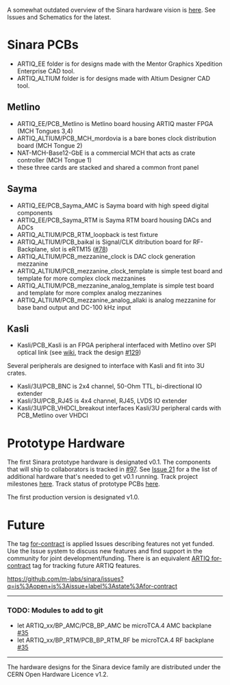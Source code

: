A somewhat outdated overview of the Sinara hardware vision is [here](https://github.com/m-labs/artiq-hardware). See Issues and Schematics for the latest.

# Sinara PCBs
- ARTIQ_EE folder is for designs made with the Mentor Graphics Xpedition Enterprise CAD tool.
- ARTIQ_ALTIUM folder is for designs made with Altium Designer CAD tool.

## Metlino
- ARTIQ_EE/PCB_Metlino is Metlino board housing ARTIQ master FPGA (MCH Tongues 3,4)
- ARTIQ_ALTIUM/PCB_MCH_mordovia is a bare bones clock distribution board (MCH Tongue 2)
- NAT-MCH-Base12-GbE is a commercial MCH that acts as crate controller (MCH Tongue 1)
- these three cards are stacked and shared a common front panel

## Sayma
- ARTIQ_EE/PCB_Sayma_AMC is Sayma board with high speed digital components 
- ARTIQ_EE/PCB_Sayma_RTM is Sayma RTM board housing DACs and ADCs
- ARTIQ_ALTIUM/PCB_RTM_loopback is test fixture
- ARTIQ_ALTIUM/PCB_baikal is Signal/CLK ditribution board for RF-Backplane, slot is eRTM15  ([#78](https://github.com/m-labs/sinara/issues/78))
- ARTIQ_ALTIUM/PCB_mezzanine_clock is DAC clock generation mezzanine
- ARTIQ_ALTIUM/PCB_mezzanine_clock_template is simple test board and template for more complex clock mezzanines 
- ARTIQ_ALTIUM/PCB_mezzanine_analog_template is simple test board and template for more complex analog mezzanines 
- ARTIQ_ALTIUM/PCB_mezzanine_analog_allaki is analog mezzanine for base band output and DC-100 kHz input 

## Kasli
- Kasli/PCB_Kasli is an FPGA peripheral interfaced with Metlino over SPI optical link (see [wiki](https://github.com/m-labs/sinara/wiki/Kasli), track the design [#129](https://github.com/m-labs/sinara/issues/129)) 

Several peripherals are designed to interface with Kasli and fit into 3U crates. 

- Kasli/3U/PCB_BNC is 2x4 channel, 50-Ohm TTL, bi-directional IO extender 
- Kasli/3U/PCB_RJ45 is 4x4 channel, RJ45, LVDS IO extender 
- Kasli/3U/PCB_VHDCI_breakout interfaces Kasli/3U peripheral cards with PCB_Metlino over VHDCI 

# Prototype Hardware

The first Sinara prototype hardware is designated v0.1. The components that will ship to collaborators is tracked in [#97](https://github.com/m-labs/sinara/issues/97). See [Issue 21](https://github.com/m-labs/sinara/issues/21) for a the list of additional hardware that's needed to get v0.1 running. Track project milestones [here](https://github.com/m-labs/sinara/milestones). Track status of prototype PCBs [here](https://github.com/m-labs/sinara/issues/155).

The first production version is designated v1.0. 

# Future

The tag [for-contract](https://github.com/m-labs/artiq/issues?q=is%3Aissue+is%3Aopen+label%3Atype%3Afor-contract) is applied Issues describing features not yet funded. Use the Issue system to discuss new features and find support in the community for joint development/funding. There is an equivalent [ARTIQ for-contract](https://github.com/m-labs/artiq/issues?q=is%3Aissue+is%3Aopen+label%3Atype%3Afor-contract) tag for tracking future ARTIQ features. 

https://github.com/m-labs/sinara/issues?q=is%3Aopen+is%3Aissue+label%3Astate%3Afor-contract

---------------------

###  TODO: Modules to add to git

- let ARTIQ_xx/BP_AMC/PCB_BP_AMC be microTCA.4 AMC backplane [#35](https://github.com/m-labs/sinara/issues/135)
- let ARTIQ_xx/BP_RTM/PCB_BP_RTM_RF be microTCA.4 RF backplane [#35](https://github.com/m-labs/sinara/issues/135)

--------------

The hardware designs for the Sinara device family are distributed under the CERN Open Hardware Licence v1.2.
